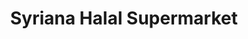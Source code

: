 ---
title: "Syriana Halal Supermarket"
url: /berlin/syriana-halal-supermarket/
shop: Lebensmittel
---